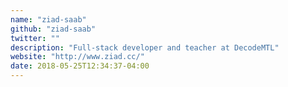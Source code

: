 ```yaml
---
name: "ziad-saab"
github: "ziad-saab"
twitter: ""
description: "Full-stack developer and teacher at DecodeMTL"
website: "http://www.ziad.cc/"
date: 2018-05-25T12:34:37-04:00
---
```

